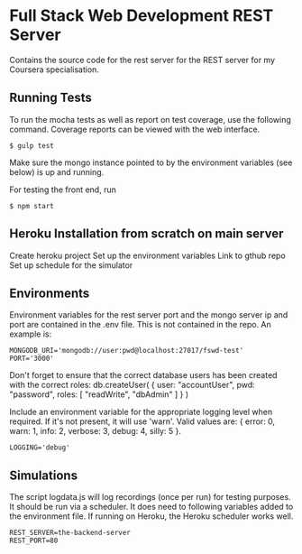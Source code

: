 # Full Stack Web Development REST Server
Contains the source code for the rest server for the REST server for my Coursera specialisation.

## Running Tests

To run the mocha tests as well as report on test coverage, use the following command. Coverage reports can be viewed with the web interface.
```
$ gulp test
```
Make sure the mongo instance pointed to by the environment variables (see below) is up and running.

For testing the front end, run
```
$ npm start
```

## Heroku Installation from scratch on main server

Create heroku project
Set up the environment variables
Link to gthub repo
Set up schedule for the simulator

## Environments

Environment variables for the rest server port and the mongo server ip and port are contained in the .env file. This is not contained in the repo. An example is:
```
MONGODB_URI='mongodb://user:pwd@localhost:27017/fswd-test'
PORT='3000'
```
Don't forget to ensure that the correct database users has been created with the correct roles:
db.createUser(
   {
     user: "accountUser",
     pwd: "password",
     roles: [ "readWrite", "dbAdmin" ]
   }
)

Include an environment variable for the appropriate logging level when required. If it's not present, it will use 'warn'. Valid values are: { error: 0, warn: 1, info: 2, verbose: 3, debug: 4, silly: 5 }.
```
LOGGING='debug'
```


## Simulations

The script logdata.js will log recordings (once per run) for testing purposes. It should be run via a scheduler. It does need to following variables added to the environment file. If running on Heroku, the Heroku scheduler works well.
```
REST_SERVER=the-backend-server
REST_PORT=80
```

